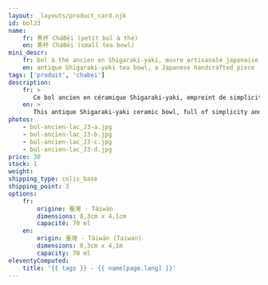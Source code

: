 ```yaml
---
layout: _layouts/product_card.njk
id: bolJ3
name:
    fr: 茶杯 CháBēi (petit bol à thé) 
    en: 茶杯 CháBēi (small tea bowl)
mini_descr:
    fr: bol à thé ancien en Shigaraki-yaki, œuvre artisanale japonaise
    en: antique Shigaraki-yaki tea bowl, a Japanese handcrafted piece
tags: ['produit', 'chabei']
description: 
    fr: >
       Ce bol ancien en céramique Shigaraki-yaki, empreint de simplicité et de caractère. Ses textures brutes et nuances naturelles, teintées d’un vert évoquant la quiétude d’un lac,<!--more--> racontent l’histoire d’un savoir-faire ancestral. Un objet rare, parfait pour savourer le thé dans une sérénité authentique.
    en: >
       This antique Shigaraki-yaki ceramic bowl, full of simplicity and character. Its raw textures and natural tones, tinted with a green reminiscent of a tranquil lake,<!--more--> tell the story of ancestral craftsmanship. A rare piece, perfect for enjoying tea in authentic serenity.
photos:
    - bol-ancien-lac_J3-a.jpg
    - bol-ancien-lac_J3-b.jpg
    - bol-ancien-lac_J3-c.jpg
    - bol-ancien-lac_J3-d.jpg
price: 30
stock: 1
weight: 
shipping_type: colis_base
shipping_point: 3
options:
    fr:
        origine: 臺灣 - Táiwān
        dimensions: 8,3cm x 4,1cm
        capacité: 70 ml
    en:
        origin: 臺灣 - Táiwān (Taiwan)
        dimensions: 8,3cm x 4,1m
        capacity: 70 ml
eleventyComputed:
    title: '{{ tags }} - {{ name[page.lang] }}'
---
```

